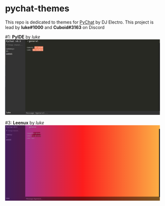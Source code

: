 # pychat-themes
This repo is dedicated to themes for [PyChat](https://chat.dj-electro.me) by DJ Electro.
This project is lead by **luke#1000** and **Cuboid#3163** on Discord

#1: **PyIDE** by *luke*
![PyIDE](PyIDE/thumb.png)

#3: **Leenux** by *luke*
![Leenux](Leenux/thumb.png)
